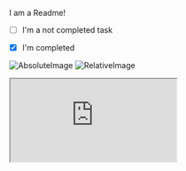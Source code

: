 I am a Readme!

*   [ ] I'm a not completed task
*   [x] I'm completed


![AbsoluteImage](https://example.com/static/image.jpg)
![RelativeImage](static/image.jpg)
![Base64Image](data:image/gif;base64,R0lGODlhAQABAIAAAP///wAAACH5BAEAAAAALAAAAAABAAEAAAICRAEAOw==)

<script>alert('oh, hai');</script>
<iframe src="https://atom.io"></iframe>
